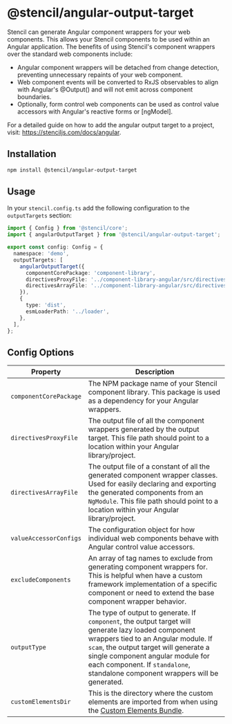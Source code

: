 # @stencil/angular-output-target

Stencil can generate Angular component wrappers for your web components. This allows your Stencil components to be used within an Angular application. The benefits of using Stencil's component wrappers over the standard web components include:

- Angular component wrappers will be detached from change detection, preventing unnecessary repaints of your web component.
- Web component events will be converted to RxJS observables to align with Angular's @Output() and will not emit across component boundaries.
- Optionally, form control web components can be used as control value accessors with Angular's reactive forms or [ngModel].

For a detailed guide on how to add the angular output target to a project, visit: https://stenciljs.com/docs/angular.

## Installation

```bash
npm install @stencil/angular-output-target
```

## Usage

In your `stencil.config.ts` add the following configuration to the `outputTargets` section:

```ts
import { Config } from '@stencil/core';
import { angularOutputTarget } from '@stencil/angular-output-target';

export const config: Config = {
  namespace: 'demo',
  outputTargets: [
    angularOutputTarget({
      componentCorePackage: 'component-library',
      directivesProxyFile: '../component-library-angular/src/directives/proxies.ts',
      directivesArrayFile: '../component-library-angular/src/directives/index.ts',
    }),
    {
      type: 'dist',
      esmLoaderPath: '../loader',
    },
  ],
};
```

## Config Options

| Property               | Description                                                                                                                                                                                                                                                                             |
| ---------------------- | --------------------------------------------------------------------------------------------------------------------------------------------------------------------------------------------------------------------------------------------------------------------------------------- |
| `componentCorePackage` | The NPM package name of your Stencil component library. This package is used as a dependency for your Angular wrappers.                                                                                                                                                                 |
| `directivesProxyFile`  | The output file of all the component wrappers generated by the output target. This file path should point to a location within your Angular library/project.                                                                                                                            |
| `directivesArrayFile`  | The output file of a constant of all the generated component wrapper classes. Used for easily declaring and exporting the generated components from an `NgModule`. This file path should point to a location within your Angular library/project.                                       |
| `valueAccessorConfigs` | The configuration object for how individual web components behave with Angular control value accessors.                                                                                                                                                                                 |
| `excludeComponents`    | An array of tag names to exclude from generating component wrappers for. This is helpful when have a custom framework implementation of a specific component or need to extend the base component wrapper behavior.                                                                     |
| `outputType`           | The type of output to generate. If `component`, the output target will generate lazy loaded component wrappers tied to an Angular module. If `scam`, the output target will generate a single component angular module for each component. If `standalone`, standalone component wrappers will be generated. |
| `customElementsDir`    | This is the directory where the custom elements are imported from when using the [Custom Elements Bundle](https://stenciljs.com/docs/custom-elements).                                                                                                                                  |
